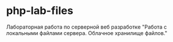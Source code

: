 # php-lab-files
Лабораторная работа по серверной веб разработке "Работа с локальными файлами сервера. Облачное хранилище файлов."
